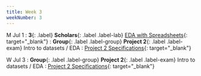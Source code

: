 ```yaml
---
title: Week 3
weekNumber: 3
---
```


M Jul 1
: **3**{: .label} **Scholars**{: .label .label-lab} [EDA with Spreadsheets](https://docs.google.com/presentation/d/1t7kLSjp7bKgDUUbeVzUEgauBS4b0DLzV45Ev_vtMv9s/edit?usp=sharing){: target="\_blank"}
: **Group**{: .label .label-group} **Project 2**{: .label .label-exam} Intro to datasets / EDA
: [Project 2 Specifications]({{site.baseurl}}/rpd_project/#project-2-exploratory-data-analysis){: target="\_blank"}

W Jul 3
: **Group**{: .label .label-group} **Project 2**{: .label .label-exam} Intro to datasets / EDA
: [Project 2 Specifications]({{site.baseurl}}/rpd_project/#project-2-exploratory-data-analysis){: target="\_blank"}
